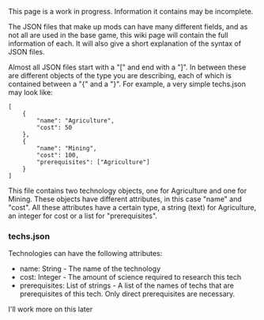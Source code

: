 This page is a work in progress. Information it contains may be incomplete.


The JSON files that make up mods can have many different fields, and as not all are used in the base game, this wiki page will contain the full information of each. It will also give a short explanation of the syntax of JSON files.


Almost all JSON files start with a "[" and end with a "]". In between these are different objects of the type you are describing, each of which is contained between a "{" and a "}". For example, a very simple techs.json may look like:
```
[
    {
        "name": "Agriculture",
        "cost": 50
    },
    {
        "name": "Mining",
        "cost": 100,
        "prerequisites": ["Agriculture"]
    }
]
```
This file contains two technology objects, one for Agriculture and one for Mining. These objects have different attributes, in this case "name" and "cost". All these attributes have a certain type, a string (text) for Agriculture, an integer for cost or a list for "prerequisites".


### techs.json

Technologies can have the following attributes:
- name: String - The name of the technology
- cost: Integer - The amount of science required to research this tech
- prerequisites: List of strings - A list of the names of techs that are prerequisites of this tech. Only direct prerequisites are necessary.



I'll work more on this later